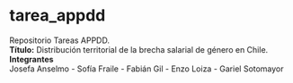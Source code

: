 # tarea_appdd
 Repositorio Tareas APPDD.  
 **Título:** Distribución territorial de la brecha salarial de género en Chile.  
 **Integrantes**  
 Josefa Anselmo - Sofía Fraile - Fabián Gil - Enzo Loiza - Gariel Sotomayor
